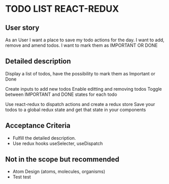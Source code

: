 # TODO LIST REACT-REDUX

## User story

As an User I want a place to save my todo actions for the day.
I want to add, remove and amend todos.
I want to mark them as IMPORTANT OR DONE

## Detailed description

Display a list of todos, have the possibility to mark them as Important or Done

Create inputs to add new todos
Enable editting and removing todos
Toggle between IMPORTANT and DONE states for each todo

Use react-redux to dispatch actions and create a redux store
Save your todos to a global redux state and get that state in your components

## Acceptance Criteria

- Fulfill the detailed description.
- Use redux hooks useSelecter, useDispatch

## Not in the scope but recommended

- Atom Design (atoms, molecules, organisms)
- Test test
